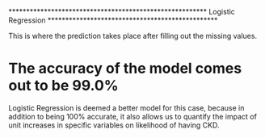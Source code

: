 ******************************************************** Logistic Regression ************************************************

This is where the prediction takes place after filling out the missing values.

# The accuracy of the model comes out to be 99.0%

Logistic Regression is deemed a better model for this case, because in addition to being 100% accurate, it also allows us to quantify the impact of unit increases in specific variables on likelihood of having CKD.